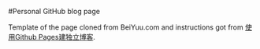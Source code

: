 #Personal GitHub blog page 

Template of the page cloned from BeiYuu.com and instructions got from [使用Github Pages建独立博客](http://beiyuu.com/github-pages).

